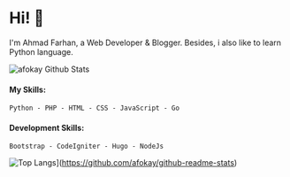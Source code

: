 # Hi! 👋

I'm Ahmad Farhan, a Web Developer & Blogger. Besides, i also like to learn Python language.

![afokay Github Stats](https://github-readme-stats.vercel.app/api?username=afokay&show_icons=true&theme=dracula)

#### My Skills:
```Python - PHP - HTML - CSS - JavaScript - Go```

#### Development Skills:
```Bootstrap - CodeIgniter - Hugo - NodeJs```

![Top Langs](https://github-readme-stats.vercel.app/api/top-langs/?username=afokay&layout=compact&theme=dracula)](https://github.com/afokay/github-readme-stats)
